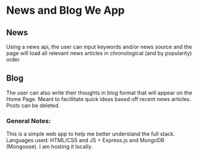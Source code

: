 # News and Blog We App

## News
Using a news api, the user can input keywords and/or news source and the page will load all relevant news articles in chronological (and by popularity) order.

## Blog
The user can also write their thoughts in blog format that will appear on the Home Page. Meant to facillitate quick ideas based off recent news articles. Posts can be deleted. 

### General Notes:
This is a simple web app to help me better understand the full stack. 
Languages used:  HTML/CSS and JS + Express.js and MongoDB (Mongoose). I am hosting it locally.
